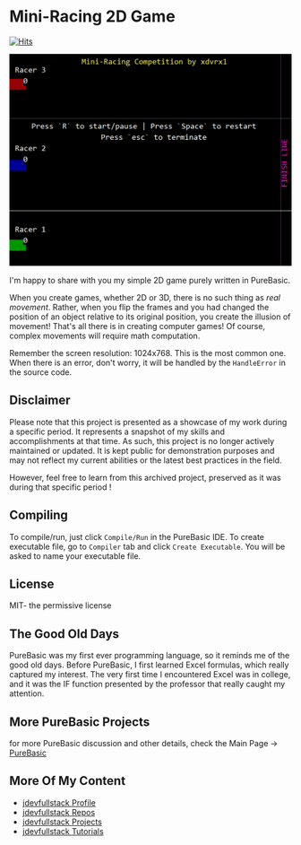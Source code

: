 # Mini-Racing 2D Game

[![Hits](https://hits.seeyoufarm.com/api/count/incr/badge.svg?url=https%3A%2F%2Fgithub.com%2Fxdvrx1%2FPureBasic-2D-Game&count_bg=%2379C83D&title_bg=%23555555&icon=&icon_color=%23E7E7E7&title=PAGE+VIEWS&edge_flat=false)](https://hits.seeyoufarm.com)

![GUI](resources/screenshot1.png)

I'm happy to share with you my simple 2D game purely written in
PureBasic.

When you create games, whether 2D or 3D, there is no such thing
as *real movement*. Rather, when you flip the frames and you
had changed the position of an object relative to its original position,
you create the illusion of movement! That's all there is in creating
computer games! Of course, complex movements will require math computation.

Remember the screen resolution: 1024x768. This is the most common one.
When there is an error, don't worry, it will be handled by the 
`HandleError` in the source code. 

## Disclaimer
Please note that this project is presented as a showcase of my work during a 
specific period. It represents a snapshot of my skills and accomplishments 
at that time. As such, this project is no longer actively maintained or updated. 
It is kept public for demonstration purposes and may not reflect my current 
abilities or the latest best practices in the field.

However, feel free to learn from this archived project, 
preserved as it was during that specific period !

## Compiling
To compile/run, just click `Compile/Run` in the PureBasic IDE. 
To create executable file, go to `Compiler` tab and click
`Create Executable`. You will be asked to name your executable
file. 

## License
MIT- the permissive license

## The Good Old Days
PureBasic was my first ever programming language, so it reminds me of the good old days. 
Before PureBasic, I first learned Excel formulas, which really captured my interest. 
The very first time I encountered Excel was in college,
and it was the IF function presented by the professor that really caught my attention.

## More PureBasic Projects
for more PureBasic discussion and other details,
check the Main Page -> [PureBasic](https://github.com/jdevfullstack/PureBasic)

## More Of My Content
- [jdevfullstack Profile](https://github.com/jdevfullstack)
- [jdevfullstack Repos](https://github.com/jdevfullstack?tab=repositories)
- [jdevfullstack Projects](https://github.com/jdevfullstack-projects)
- [jdevfullstack Tutorials](https://github.com/jdevfullstack-tutorials)

